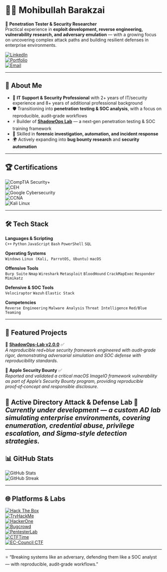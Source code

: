 # 👨‍💻 Mohibullah Barakzai  

🔐 **Penetration Tester & Security Researcher**  
Practical experience in **exploit development, reverse engineering, vulnerability research, and adversary emulation** — with a growing focus on uncovering complex attack paths and building resilient defenses in enterprise environments.  

[![LinkedIn](https://img.shields.io/badge/LinkedIn-Connect-blue?logo=linkedin&logoColor=white)](https://linkedin.com/in/mohibullah-barakzai)  
[![Portfolio](https://img.shields.io/badge/Portfolio-Visit-green?logo=githubpages&logoColor=white)](https://mohibullah-barakzai.github.io)  
[![Email](https://img.shields.io/badge/Email-Contact-red?logo=gmail&logoColor=white)](mailto:Mohibullah.barak3@gmail.com)  

---

## 🚀 About Me
- 🔎 **IT Support & Security Professional** with 2+ years of IT/security experience and 8+ years of additional professional background  
- 🛡️ Transitioning into **penetration testing & SOC analysis**, with a focus on reproducible, audit‑grade workflows  
- ⚡ Builder of **[ShadowOps Lab](https://github.com/Mohibullah-Barakzai/ShadowOps-Lab)** — a next‑gen penetration testing & SOC training framework  
- 🎯 Skilled in **forensic investigation, automation, and incident response**  
- 🌍 Actively expanding into **bug bounty research** and **security automation**

---

## 🏆 Certifications
![CompTIA Security+](https://img.shields.io/badge/CompTIA-Security%2B-blue)  
![CEH](https://img.shields.io/badge/CEH-v12-orange)  
![Google Cybersecurity](https://img.shields.io/badge/Google-Cybersecurity%20Professional-lightgrey)  
![CCNA](https://img.shields.io/badge/Cisco-CCNA-red)  
![Kali Linux](https://img.shields.io/badge/Kali_Linux-Training-blue?logo=kalilinux&logoColor=white)

---
## 🛠️ Tech Stack
**Languages & Scripting**  
`C++` `Python` `JavaScript` `Bash` `PowerShell` `SQL`

**Operating Systems**  
`Windows` `Linux (Kali, ParrotOS, Ubuntu)` `macOS`

**Offensive Tools**  
`Burp Suite` `Nmap` `Wireshark` `Metasploit` `BloodHound` `CrackMapExec` `Responder` `Mimikatz`

**Defensive & SOC Tools**  
`Velociraptor` `Wazuh` `Elastic Stack`

**Competencies**  
`Reverse Engineering` `Malware Analysis` `Threat Intelligence` `Red/Blue Teaming`

---

## 📂 Featured Projects

🔹 **[ShadowOps‑Lab v2.0.0](https://github.com/Mohibullah-Barakzai/ShadowOps-Lab)** ✅  
_A reproducible red+blue security framework engineered with audit‑grade rigor, demonstrating adversarial simulation and SOC defense with reproducibility standards._  

🔹 **Apple Security Bounty** ✅  
_Reported and validated a critical macOS ImageIO framework vulnerability as part of Apple’s Security Bounty program, providing reproducible proof‑of‑concept and responsible disclosure._  

🔹 **Active Directory Attack & Defense Lab** 🚧  
_Currently under development — a custom AD lab simulating enterprise environments, covering enumeration, credential abuse, privilege escalation, and Sigma‑style detection strategies._  
---

## 📊 GitHub Stats
![GitHub Stats](https://github-readme-stats.vercel.app/api?username=Mohibullah-Barakzai&show_icons=true&theme=radical)  
![GitHub Streak](https://github-readme-streak-stats.herokuapp.com/?user=Mohibullah-Barakzai&theme=radical)

---

## 🌐 Platforms & Labs
[![Hack The Box](https://img.shields.io/badge/Hack%20The%20Box-Active-brightgreen)](https://www.hackthebox.com/)  
[![TryHackMe](https://img.shields.io/badge/TryHackMe-Learning-red)](https://tryhackme.com/)  
[![HackerOne](https://img.shields.io/badge/HackerOne-Researcher-black)](https://hackerone.com/)  
[![Bugcrowd](https://img.shields.io/badge/Bugcrowd-Bug%20Bounty-orange)](https://www.bugcrowd.com/)  
[![PentesterLab](https://img.shields.io/badge/PentesterLab-Training-blueviolet)](https://pentesterlab.com/)  
[![CTFTime](https://img.shields.io/badge/CTFTime-Competition-blue)](https://ctftime.org/)  
[![EC-Council CTF](https://img.shields.io/badge/EC--Council-CTF%20Challenges-darkred)](https://iclass.eccouncil.org/)

---
⭐️ “Breaking systems like an adversary, defending them like a SOC analyst — with reproducible, audit‑grade workflows.”
